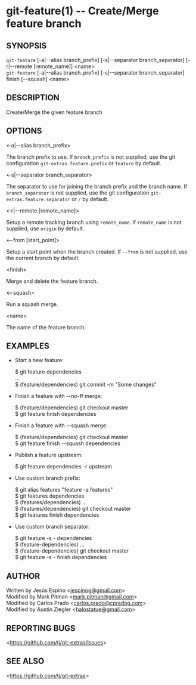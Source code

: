 # git-feature(1) -- Create/Merge feature branch

## SYNOPSIS

`git-feature` [-a|--alias branch_prefix] [-s|--separator branch_separator] [-r|--remote [remote_name]] &lt;name&gt;  
`git-feature` [-a|--alias branch_prefix] [-s|--separator branch_separator] finish [--squash] &lt;name&gt;

## DESCRIPTION

Create/Merge the given feature branch

## OPTIONS

&lt;-a|--alias branch_prefix&gt;

The branch prefix to use. If `branch_prefix` is not supplied, use the git configuration `git-extras.feature.prefix` or `feature` by default.

&lt;-s|--separator branch_separator&gt;

The separator to use for joining the branch prefix and the branch name. If `branch_separator` is not supplied, use the git configuration `git-extras.feature.separator` or `/` by default.

&lt;-r|--remote [remote_name]&gt;

Setup a remote tracking branch using `remote_name`. If `remote_name` is not supplied, use `origin` by default.

&lt;--from [start_point]&gt;

Setup a start point when the branch created. If `--from` is not supplied, use the current branch by default.

&lt;finish&gt;

Merge and delete the feature branch.

&lt;--squash&gt;

Run a squash merge.

&lt;name&gt;

The name of the feature branch.

## EXAMPLES

- Start a new feature:

  $ git feature dependencies  
  ...  
  $ (feature/dependencies) git commit -m "Some changes"

- Finish a feature with --no-ff merge:

  $ (feature/dependencies) git checkout master  
  $ git feature finish dependencies

- Finish a feature with --squash merge:

  $ (feature/dependencies) git checkout master  
  $ git feature finish --squash dependencies

- Publish a feature upstream:

  $ git feature dependencies -r upstream

- Use custom branch prefix:

  $ git alias features "feature -a features"  
  $ git features dependencies  
  $ (features/dependencies) ...  
  $ (features/dependencies) git checkout master  
  $ git features finish dependencies

- Use custom branch separator:

  $ git feature -s - dependencies  
  $ (feature-dependencies) ...  
  $ (feature-dependencies) git checkout master  
  $ git feature -s - finish dependencies

## AUTHOR

Written by Jesús Espino &lt;<jespinog@gmail.com>&gt;  
Modified by Mark Pitman &lt;<mark.pitman@gmail.com>&gt;  
Modified by Carlos Prado &lt;<carlos.prado@cpradog.com>&gt;  
Modified by Austin Ziegler &lt;<halostatue@gmail.com>&gt;

## REPORTING BUGS

&lt;<https://github.com/tj/git-extras/issues>&gt;

## SEE ALSO

&lt;<https://github.com/tj/git-extras>&gt;
